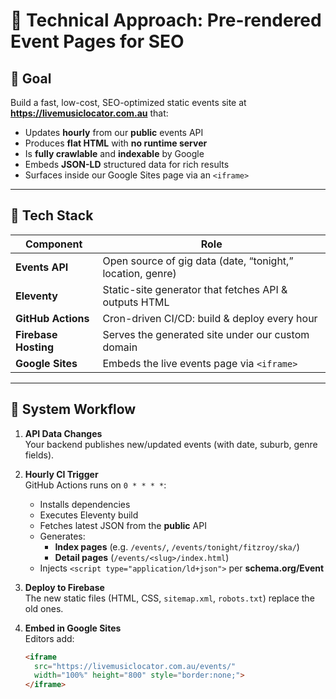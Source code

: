 # 🔧 Technical Approach: Pre-rendered Event Pages for SEO

## 🎯 Goal

Build a fast, low-cost, SEO-optimized static events site at **https://livemusiclocator.com.au** that:

- Updates **hourly** from our **public** events API  
- Produces **flat HTML** with **no runtime server**  
- Is **fully crawlable** and **indexable** by Google  
- Embeds **JSON-LD** structured data for rich results  
- Surfaces inside our Google Sites page via an `<iframe>`

---

## 🧰 Tech Stack

| Component                   | Role                                                         |
|-----------------------------|--------------------------------------------------------------|
| **Events API**              | Open source of gig data (date, “tonight,” location, genre)  |
| **Eleventy**                | Static-site generator that fetches API & outputs HTML        |
| **GitHub Actions**          | Cron-driven CI/CD: build & deploy every hour                 |
| **Firebase Hosting**        | Serves the generated site under our custom domain            |
| **Google Sites**            | Embeds the live events page via `<iframe>`                   |

---

## 🔄 System Workflow

1. **API Data Changes**  
   Your backend publishes new/updated events (with date, suburb, genre fields).

2. **Hourly CI Trigger**  
   GitHub Actions runs on `0 * * * *`:

   - Installs dependencies  
   - Executes Eleventy build  
   - Fetches latest JSON from the **public** API  
   - Generates:
     - **Index pages** (e.g. `/events/`, `/events/tonight/fitzroy/ska/`)  
     - **Detail pages** (`/events/<slug>/index.html`)  
   - Injects `<script type="application/ld+json">` per **schema.org/Event**

3. **Deploy to Firebase**  
   The new static files (HTML, CSS, `sitemap.xml`, `robots.txt`) replace the old ones.

4. **Embed in Google Sites**  
   Editors add:
   ```html
   <iframe
     src="https://livemusiclocator.com.au/events/"
     width="100%" height="800" style="border:none;">
   </iframe>
